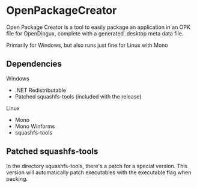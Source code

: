 # OpenPackageCreator
Open Package Creator is a tool to easily package an application in an OPK file for OpenDingux, complete with a generated .desktop meta data file.

Primarily for Windows, but also runs just fine for Linux with Mono

## Dependencies

Windows
* .NET Redistributable
* Patched squashfs-tools (included with the release)

Linux
* Mono
* Mono Winforms
* squashfs-tools

## Patched squashfs-tools
In the directory squashfs-tools, there's a patch for a special version. This version will automatically patch executables with the executable flag when packing.
